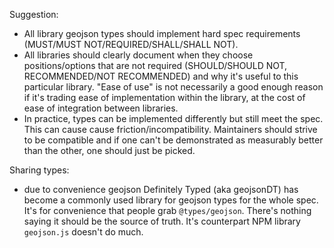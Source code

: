 Suggestion:
* All library geojson types should implement hard spec requirements (MUST/MUST NOT/REQUIRED/SHALL/SHALL NOT).
* All libraries should clearly document when they choose positions/options that are not required (SHOULD/SHOULD NOT, RECOMMENDED/NOT RECOMMENDED) and why it's useful to this particular library. "Ease of use" is not necessarily a good enough reason if it's trading ease of implementation within the library, at the cost of ease of integration between libraries.
* In practice, types can be implemented differently but still meet the spec.  This can cause cause friction/incompatibility.  Maintainers should strive to be compatible and if one can't be demonstrated as measurably better than the other, one should just be picked.

Sharing types:
* due to convenience geojson Definitely Typed (aka geojsonDT) has become a commonly used library for geojson types for the whole spec.  It's for convenience that people grab `@types/geojson`.  There's nothing saying it should be the source of truth.  It's counterpart NPM library `geojson.js` doesn't do much.